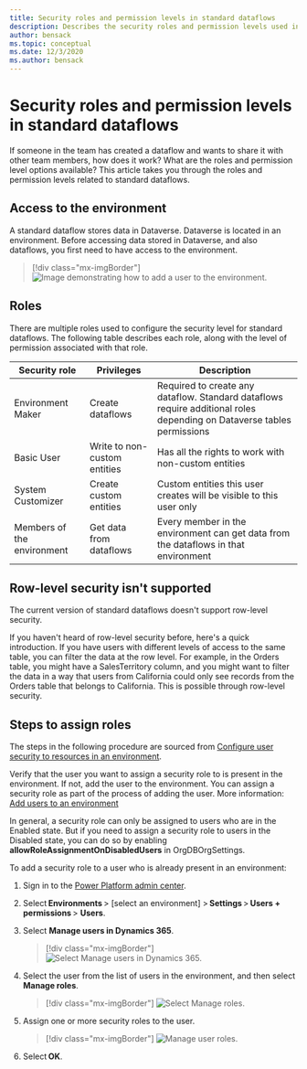 ```yaml
---
title: Security roles and permission levels in standard dataflows
description: Describes the security roles and permission levels used in standard dataflows.
author: bensack
ms.topic: conceptual
ms.date: 12/3/2020
ms.author: bensack
---
```


# Security roles and permission levels in standard dataflows



If someone in the team has created a dataflow and wants to share it with other team members, how does it work? What are the roles and permission level options available? This article takes you through the roles and permission levels related to standard dataflows.

## Access to the environment

A standard dataflow stores data in Dataverse. Dataverse is located in an environment. Before accessing data stored in Dataverse, and also dataflows, you first need to have access to the environment.

> [!div class="mx-imgBorder"]
> ![Image demonstrating how to add a user to the environment.](/power-platform/admin/media/add-user.png)

## Roles

There are multiple roles used to configure the security level for standard dataflows. The following table describes each role, along with the level of permission associated with that role.

| Security role              | Privileges                     | Description                                                  |
| -------------------------- | ------------------------------ | ------------------------------------------------------------ |
| Environment Maker          | Create dataflows  | Required to create any dataflow. Standard dataflows require additional roles depending on Dataverse tables permissions   |
| Basic User   | Write to non-custom entities | Has all the rights to work with non-custom entities          |
| System Customizer          | Create custom entities         | Custom entities this user creates will be visible to this user only |
| Members of the environment | Get data from dataflows        | Every member in the environment can get data from the dataflows in that environment |

## Row-level security isn't supported

The current version of standard dataflows doesn't support row-level security.

If you haven't heard of row-level security before, here's a quick introduction. If you have users with different levels of access to the same table, you can filter the data at the row level. For example, in the Orders table, you might have a SalesTerritory column, and you might want to filter the data in a way that users from California could only see records from the Orders table that belongs to California. This is possible through row-level security.

## Steps to assign roles

The steps in the following procedure are sourced from [Configure user security to resources in an environment](/power-platform/admin/database-security). 

Verify that the user you want to assign a security role to is present in the environment. If not, add the user to the environment. You can assign a security role as part of the process of adding the user. More information: [Add users to an environment](/power-platform/admin/add-users-to-environment)

In general, a security role can only be assigned to users who are in the Enabled state. But if you need to assign a security role to users in the Disabled state, you can do so by enabling **allowRoleAssignmentOnDisabledUsers** in OrgDBOrgSettings.

To add a security role to a user who is already present in an environment:

1. Sign in to the [Power Platform admin center](https://admin.powerplatform.microsoft.com/).

2. Select **Environments** > [select an environment] > **Settings** > **Users + permissions** > **Users**.

3. Select **Manage users in Dynamics 365**.

   > [!div class="mx-imgBorder"]
   > ![Select Manage users in Dynamics 365.](/power-platform/admin/media/manage-users-dynamics-365.png)

4. Select the user from the list of users in the environment, and then select **Manage roles**.

   > [!div class="mx-imgBorder"]
   > ![Select Manage roles.](/power-platform/admin/media/select-manage-roles.png)

5. Assign one or more security roles to the user.

   > [!div class="mx-imgBorder"]
   > ![Manage user roles.](/power-platform/admin/media/manage-user-roles.png)

6. Select **OK**.
